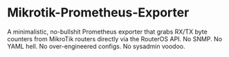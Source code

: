 # Mikrotik-Prometheus-Exporter
A minimalistic, no-bullshit Prometheus exporter that grabs RX/TX byte counters from MikroTik routers directly via the RouterOS API. No SNMP. No YAML hell. No over-engineered configs. No sysadmin voodoo.
